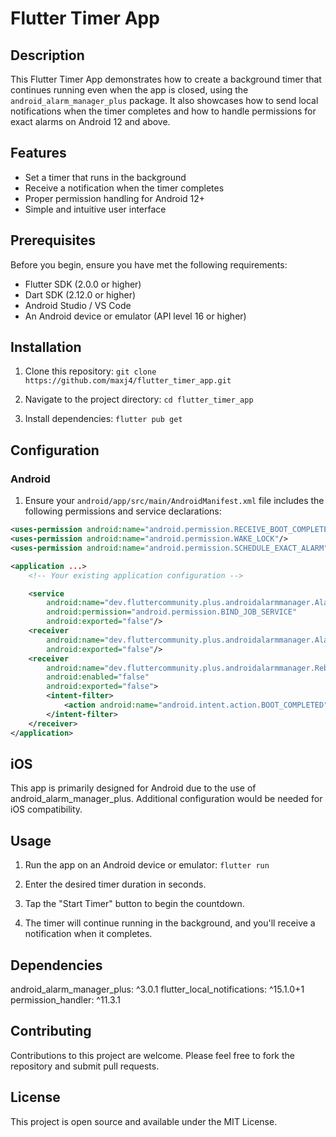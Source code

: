 # Flutter Timer App

## Description

This Flutter Timer App demonstrates how to create a background timer that continues running even when the app is closed, using the `android_alarm_manager_plus` package. It also showcases how to send local notifications when the timer completes and how to handle permissions for exact alarms on Android 12 and above.

## Features

- Set a timer that runs in the background
- Receive a notification when the timer completes
- Proper permission handling for Android 12+
- Simple and intuitive user interface

## Prerequisites

Before you begin, ensure you have met the following requirements:

- Flutter SDK (2.0.0 or higher)
- Dart SDK (2.12.0 or higher)
- Android Studio / VS Code
- An Android device or emulator (API level 16 or higher)

## Installation

1. Clone this repository:
``` git clone https://github.com/maxj4/flutter_timer_app.git ```

2. Navigate to the project directory:
```cd flutter_timer_app```

3. Install dependencies:
```flutter pub get```


## Configuration

### Android

1. Ensure your `android/app/src/main/AndroidManifest.xml` file includes the following permissions and service declarations:

```xml
<uses-permission android:name="android.permission.RECEIVE_BOOT_COMPLETED"/>
<uses-permission android:name="android.permission.WAKE_LOCK"/>
<uses-permission android:name="android.permission.SCHEDULE_EXACT_ALARM" />

<application ...>
    <!-- Your existing application configuration -->

    <service
        android:name="dev.fluttercommunity.plus.androidalarmmanager.AlarmService"
        android:permission="android.permission.BIND_JOB_SERVICE"
        android:exported="false"/>
    <receiver
        android:name="dev.fluttercommunity.plus.androidalarmmanager.AlarmBroadcastReceiver"
        android:exported="false"/>
    <receiver
        android:name="dev.fluttercommunity.plus.androidalarmmanager.RebootBroadcastReceiver"
        android:enabled="false"
        android:exported="false">
        <intent-filter>
            <action android:name="android.intent.action.BOOT_COMPLETED" />
        </intent-filter>
    </receiver>
</application>
```

## iOS
This app is primarily designed for Android due to the use of android_alarm_manager_plus. Additional configuration would be needed for iOS compatibility.

## Usage
1. Run the app on an Android device or emulator:
```flutter run```

2. Enter the desired timer duration in seconds.
3. Tap the "Start Timer" button to begin the countdown.
4. The timer will continue running in the background, and you'll receive a notification when it completes.

## Dependencies
android_alarm_manager_plus: ^3.0.1
flutter_local_notifications: ^15.1.0+1
permission_handler: ^11.3.1

## Contributing
Contributions to this project are welcome. Please feel free to fork the repository and submit pull requests.

## License
This project is open source and available under the MIT License.